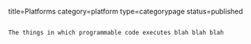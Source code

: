 title=Platforms
category=platform
type=categorypage
status=published
~~~~~~

The things in which programmable code executes blah blah blah

